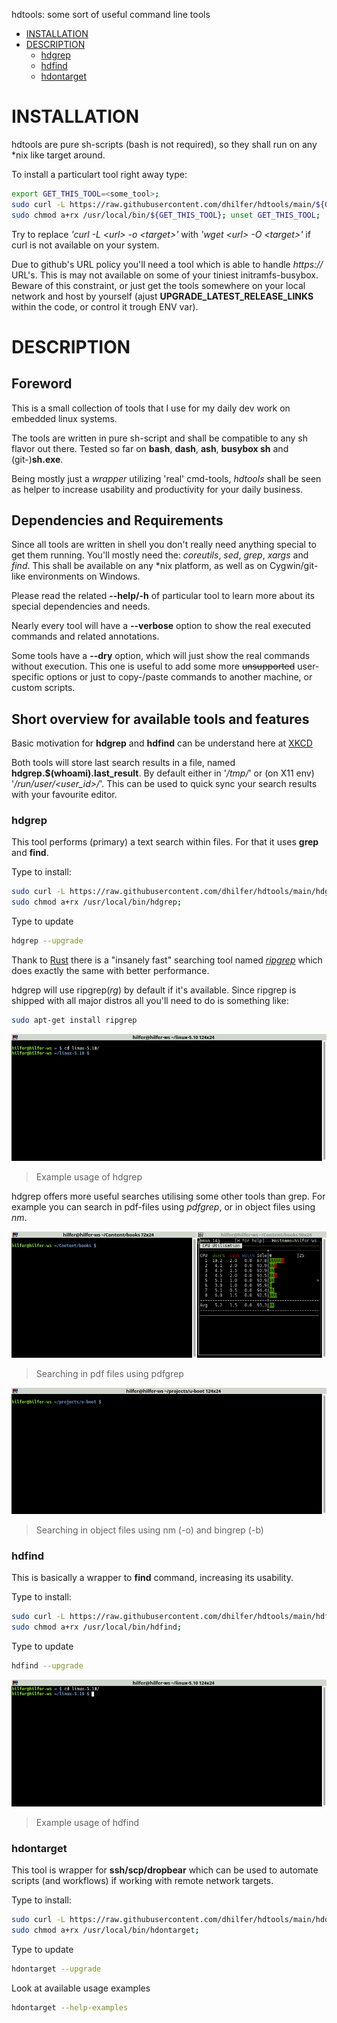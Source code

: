 hdtools: some sort of useful command line tools

- [INSTALLATION](#installation)
- [DESCRIPTION](#description)
    - [hdgrep](#hdgrep)
    - [hdfind](#hdfind)
    - [hdontarget](#hdontarget)


# INSTALLATION

hdtools are pure sh-scripts (bash is not required), so they shall
run on any \*nix like target around.

To install a particulart tool right away type:

```sh
export GET_THIS_TOOL=<some_tool>;
sudo curl -L https://raw.githubusercontent.com/dhilfer/hdtools/main/${GET_THIS_TOOL} -o /usr/local/bin/${GET_THIS_TOOL};
sudo chmod a+rx /usr/local/bin/${GET_THIS_TOOL}; unset GET_THIS_TOOL;
```

Try to replace *'curl -L \<url> -o \<target>'* with *'wget \<url> -O \<target>'*
if curl is not available on your system.

Due to github's URL policy you'll need a tool which is able to handle
*https://* URL's. This is may not available on some of your tiniest
initramfs-busybox. Beware of this constraint, or just get the tools
somewhere on your local network and host by yourself (ajust
**UPGRADE_LATEST_RELEASE_LINKS** within the code, or control it trough
ENV var).


# DESCRIPTION

## Foreword

This is a small collection of tools that I use for my daily dev work on
embedded linux systems.

The tools are written in pure sh-script and shall be compatible to any
sh flavor out there.
Tested so far on  **bash**, **dash**, **ash**, **busybox sh** and
(git-)**sh.exe**.

Being mostly just a *wrapper* utilizing 'real' cmd-tools, *hdtools*
shall be seen as helper to increase usability and productivity for your
daily business.


## Dependencies and Requirements

Since all tools are written in shell you don't really need anything
special to get them running. You'll mostly need the: *coreutils*, *sed*,
*grep*, *xargs* and *find*. This shall be available on any \*nix
platform, as well as on Cygwin/git-like environments on Windows.

Please read the related **--help/-h** of particular tool to learn more
about its special dependencies and needs.

Nearly every tool will have a **--verbose** option to show the real
executed commands and related annotations.

Some tools have a **--dry** option, which will just show the real
commands without execution. This one is useful to add some more
~~unsupported~~ user-specific options or just to copy-/paste commands to
another machine, or custom scripts.

## Short overview for available tools and features

Basic motivation for **hdgrep** and **hdfind** can be understand here at [XKCD](https://xkcd.com/1168/)

Both tools will store last search results in a file, named
**hdgrep.$(whoami).last_result**. By default either in '*/tmp/*' or (on X11 env)
'*/run/user/<user_id>/*'. This can be used to quick sync your search
results with your favourite editor.

### hdgrep
This tool performs (primary) a text search within files. For that it
uses **grep** and **find**.

Type to install:

```sh
sudo curl -L https://raw.githubusercontent.com/dhilfer/hdtools/main/hdgrep -o /usr/local/bin/hdgrep;
sudo chmod a+rx /usr/local/bin/hdgrep;
```

Type to update
```sh
hdgrep --upgrade
```

Thank to [Rust](https://www.rust-lang.org/) there is a "insanely fast"
searching tool named *[ripgrep](https://github.com/BurntSushi/ripgrep/releases)*
which does exactly the same with better performance.

hdgrep will use ripgrep(*rg*) by default if it's available.
Since ripgrep is shipped with all major distros all you'll need to do is
something like:

```sh
sudo apt-get install ripgrep
```

![hdgrep_example](https://github.com/dhilfer/hdtools/blob/main/doc_assets/hdgrep_example.gif?raw=true)

> Example usage of hdgrep

hdgrep offers more useful searches utilising some other tools than grep.
For example you can search in pdf-files using *pdfgrep*, or in object
files using *nm*.

![hdgrep_pdf_example](https://github.com/dhilfer/hdtools/blob/main/doc_assets/hdgrep_pdf_example.gif?raw=true)

> Searching in pdf files using pdfgrep

![hdgrep_obj_bin_example](https://github.com/dhilfer/hdtools/blob/main/doc_assets/hdgrep_obj_bin_example.gif?raw=true)

> Searching in object files using nm (-o) and bingrep (-b)


### hdfind

This is basically a wrapper to **find** command, increasing its usability.

Type to install:

```sh
sudo curl -L https://raw.githubusercontent.com/dhilfer/hdtools/main/hdfind -o /usr/local/bin/hdfind;
sudo chmod a+rx /usr/local/bin/hdfind;
```

Type to update
```sh
hdfind --upgrade
```

![hdfind_example](https://github.com/dhilfer/hdtools/blob/main/doc_assets/hdfind_example.gif?raw=true)

> Example usage of hdfind

### hdontarget

This tool is wrapper for **ssh/scp/dropbear** which can be used to
automate scripts (and workflows) if working with remote network targets.

Type to install:

```sh
sudo curl -L https://raw.githubusercontent.com/dhilfer/hdtools/main/hdontarget -o /usr/local/bin/hdontarget;
sudo chmod a+rx /usr/local/bin/hdontarget;
```

Type to update
```sh
hdontarget --upgrade
```

Look at available usage examples
```sh
hdontarget --help-examples
```
